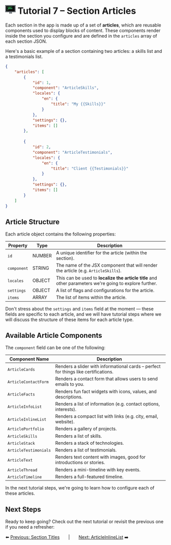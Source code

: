 # <img src="../assets/logo.png"> Tutorial 7 – Section Articles

Each section in the app is made up of a set of **articles**, which are reusable components used to display blocks of content. These components render inside the section you configure and are defined in the `articles` array of each section JSON.

Here's a basic example of a section containing two articles: a skills list and a testimonials list.

```json
{
    "articles": [
        {
            "id": 1,
            "component": "ArticleSkills",
            "locales": {
                "en": {
                    "title": "My {{Skills}}"
                }
            },
            "settings": {},
            "items": []
        },
    
        {
            "id": 2,
            "component": "ArticleTestimonials",
            "locales": {
                "en": {
                    "title": "Client {{Testimonials}}"
                }
            },
            "settings": {},
            "items": []
        }
    ]
}
```

## Article Structure

Each article object contains the following properties:

| Property    | Type      | Description                                                                                             |
|-------------|-----------|---------------------------------------------------------------------------------------------------------|
| `id`        | NUMBER    | A unique identifier for the article (within the section).                                               |
| `component` | STRING    | The name of the JSX component that will render the article (e.g. `ArticleSkills`).                      |
| `locales`   | OBJECT    | This can be used to **localize the article title** and other parameters we're going to explore further. |
| `settings`  | OBJECT    | A list of flags and configurations for the article.                                                     |
| `items`     | ARRAY     | The list of items within the article.                                                                   |

Don't stress about the `settings` and `items` field at the moment — these fields are specific to each article, and we will have tutorial steps where we will discuss the structure of these items for each article type.

## Available Article Components

The `component` field can be one of the following:

| Component Name        | Description                                                                         |
|-----------------------|-------------------------------------------------------------------------------------|
| `ArticleCards`        | Renders a slider with informational cards – perfect for things like certifications. |
| `ArticleContactForm`  | Renders a contact form that allows users to send emails to you.                     |
| `ArticleFacts`        | Renders fun fact widgets with icons, values, and descriptions.                      |
| `ArticleInfoList`     | Renders a list of information (e.g. contact options, interests).                    |
| `ArticleInlineList`   | Renders a compact list with links (e.g. city, email, website).                      |
| `ArticlePortfolio`    | Renders a gallery of projects.                                                      |
| `ArticleSkills`       | Renders a list of skills.                                                           |
| `ArticleStack`        | Renders a stack of technologies.                                                    |
| `ArticleTestimonials` | Renders a list of testimonials.                                                     |
| `ArticleText`         | Renders text content with images, good for introductions or stories.                |
| `ArticleThread`       | Renders a mini-timeline with key events.                                            |
| `ArticleTimeline`     | Renders a full-featured timeline.                                                   |

In the next tutorial steps, we're going to learn how to configure each of these articles.

## Next Steps
Ready to keep going? Check out the next tutorial or revisit the previous one if you need a refresher:

⬅️ [Previous: Section Titles](./TUTORIAL_06_SECTION_TITLES.md)
&nbsp;&nbsp;&nbsp;&nbsp;&nbsp;&nbsp;|&nbsp;&nbsp;&nbsp;&nbsp;&nbsp;&nbsp;
[Next: ArticleInlineList](./TUTORIAL_08_ARTICLE_INLINE_LIST.md) ➡️ 